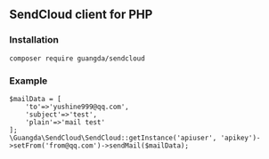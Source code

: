 ## SendCloud client for PHP

### Installation
```
composer require guangda/sendcloud
```

### Example
```
$mailData = [
    'to'=>'yushine999@qq.com',
    'subject'=>'test',
    'plain'=>'mail test'
];
\Guangda\SendCloud\SendCloud::getInstance('apiuser', 'apikey')->setFrom('from@qq.com')->sendMail($mailData);
```

